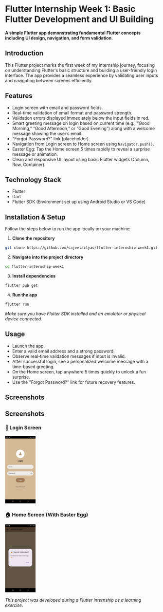 # Flutter Internship Week 1: Basic Flutter Development and UI Building

**A simple Flutter app demonstrating fundamental Flutter concepts including UI design, navigation, and form validation.**


## Introduction

This Flutter project marks the first week of my internship journey, focusing on understanding Flutter's basic structure and building a user-friendly login interface. The app provides a seamless experience by validating user inputs and navigating between screens efficiently.


## Features
- Login screen with email and password fields.  
- Real-time validation of email format and password strength.  
- Validation errors displayed immediately below the input fields in red.  
- Smart greeting message on login based on current time (e.g., “Good Morning,” “Good Afternoon,” or “Good Evening”) along with a welcome message showing the user’s email.  
- "Forgot Password?" link (placeholder).  
- Navigation from Login screen to Home screen using `Navigator.push()`.  
- Easter Egg: Tap the Home screen 5 times rapidly to reveal a surprise message or animation.  
- Clean and responsive UI layout using basic Flutter widgets (Column, Row, Container).

## Technology Stack

* Flutter
* Dart
* Flutter SDK (Environment set up using Android Studio or VS Code)

## Installation & Setup

Follow the steps below to run the app locally on your machine:

1. **Clone the repository**

```bash
git clone https://github.com/sajeelailyas/flutter-internship-week1.git
```

2. **Navigate into the project directory**

```bash
cd flutter-internship-week1
```

3. **Install dependencies**

```bash
flutter pub get
```

4. **Run the app**

```bash
flutter run
```

*Make sure you have Flutter SDK installed and an emulator or physical device connected.*


## Usage

- Launch the app.
- Enter a valid email address and a strong password.
- Observe real-time validation messages if input is invalid.
- After successful login, see a personalized welcome message with a time-based greeting.
- On the Home screen, tap anywhere 5 times quickly to unlock a fun surprise.
- Use the "Forgot Password?" link for future recovery features.


## Screenshots

## Screenshots

### 🔐 Login Screen  
<img src="assets/login.jpg" alt="Login Screen" width="100"/>

### 🏠 Home Screen (With Easter Egg)  
<img src="assets/home.jpg" alt="Home Screen" width="100"/>


*This project was developed during a Flutter internship as a learning exercise.*
